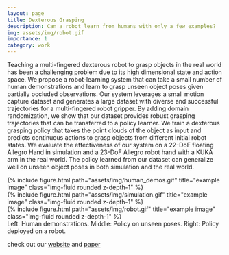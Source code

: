 ```yaml
---
layout: page
title: Dexterous Grasping
description: Can a robot learn from humans with only a few examples?
img: assets/img/robot.gif
importance: 1
category: work
---
```

Teaching a multi-fingered dexterous robot to grasp objects in the real world has been a challenging problem due to 
its high dimensional state and action space. We propose a robot-learning system that can take a small number of 
human demonstrations and learn to grasp unseen object poses given partially occluded observations. Our system 
leverages a small motion capture dataset and generates a large dataset with diverse and successful trajectories 
for a multi-fingered robot gripper. By adding domain randomization, we show that our dataset provides robust 
grasping trajectories that can be transferred to a policy learner. We train a dexterous grasping policy that 
takes the point clouds of the object as input and predicts continuous actions to grasp objects from different 
initial robot states. We evaluate the effectiveness of our system on a 22-DoF floating Allegro Hand in simulation 
and a 23-DoF Allegro robot hand with a KUKA arm in the real world. The policy learned from our dataset can 
generalize well on unseen object poses in both simulation and the real world.
<div class="row">
    <div class="col-sm mt-3 mt-md-0">
        {% include figure.html path="assets/img/human_demos.gif" title="example image" class="img-fluid rounded z-depth-1" %}
    </div>
    <div class="col-sm mt-3 mt-md-0">
        {% include figure.html path="assets/img/simulation.gif" title="example image" class="img-fluid rounded z-depth-1" %}
    </div>
    <div class="col-sm mt-3 mt-md-0">
        {% include figure.html path="assets/img/robot.gif" title="example image" class="img-fluid rounded z-depth-1" %}
    </div>
</div>
<div class="caption">
    Left: Human demonstrations. Middle: Policy on unseen poses. Right: Policy deployed on a robot. 
</div>

check out our [website](https://sites.google.com/view/dextransfer/home) and [paper](https://arxiv.org/abs/2209.14284)